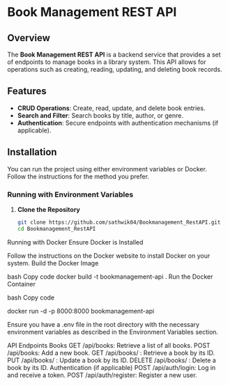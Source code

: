 # Book Management REST API

## Overview

The **Book Management REST API** is a backend service that provides a set of endpoints to manage books in a library system. This API allows for operations such as creating, reading, updating, and deleting book records.

## Features

- **CRUD Operations**: Create, read, update, and delete book entries.
- **Search and Filter**: Search books by title, author, or genre.
- **Authentication**: Secure endpoints with authentication mechanisms (if applicable).

## Installation

You can run the project using either environment variables or Docker. Follow the instructions for the method you prefer.

### Running with Environment Variables

1. **Clone the Repository**

   ```bash
   git clone https://github.com/sathwik04/Bookmanagement_RestAPI.git
   cd Bookmanagement_RestAPI

Running with Docker
Ensure Docker is Installed

Follow the instructions on the Docker website to install Docker on your system.
Build the Docker Image

bash
Copy code
docker build -t bookmanagement-api .
Run the Docker Container

bash
Copy code

docker run -d -p 8000:8000 bookmanagement-api


Ensure you have a .env file in the root directory with the necessary environment variables as described in the Environment Variables section.

API Endpoints
Books
GET /api/books: Retrieve a list of all books.
POST /api/books: Add a new book.
GET /api/books/
: Retrieve a book by its ID.
PUT /api/books/
: Update a book by its ID.
DELETE /api/books/
: Delete a book by its ID.
Authentication (if applicable)
POST /api/auth/login: Log in and receive a token.
POST /api/auth/register: Register a new user.

